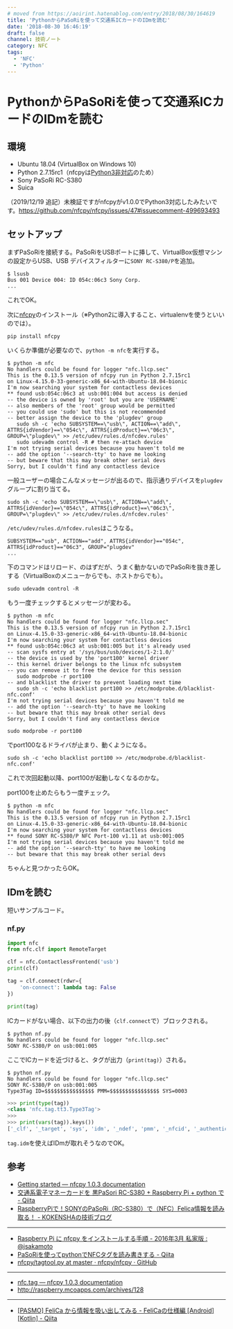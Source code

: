 ```yaml
---
# moved from https://aoirint.hatenablog.com/entry/2018/08/30/164619
title: 'PythonからPaSoRiを使って交通系ICカードのIDmを読む'
date: '2018-08-30 16:46:19'
draft: false
channel: 技術ノート
category: NFC
tags:
  - 'NFC'
  - 'Python'
---
```

# PythonからPaSoRiを使って交通系ICカードのIDmを読む

## 環境
- Ubuntu 18.04 (VirtualBox on Windows 10)
- Python 2.7.15rc1（nfcpyは[Python3非対応](https://github.com/nfcpy/nfcpy/issues/47)のため）
- Sony PaSoRi RC-S380
- Suica

（2019/12/19 追記）未検証ですがnfcpyがv1.0.0でPython3対応したみたいです。<https://github.com/nfcpy/nfcpy/issues/47#issuecomment-499693493>

## セットアップ
まずPaSoRiを接続する。PaSoRiをUSBポートに挿して、VirtualBox仮想マシンの設定からUSB、USB デバイスフィルターに`SONY RC-S380/P`を追加。

```shell
$ lsusb
Bus 001 Device 004: ID 054c:06c3 Sony Corp.
...
```

これでOK。

次に[nfcpy](https://pypi.org/project/nfcpy/)のインストール（※Python2に導入すること、virtualenvを使うといいのでは）。

```shell
pip install nfcpy
```

いくらか準備が必要なので、`python -m nfc`を実行する。

```shell
$ python -m nfc
No handlers could be found for logger "nfc.llcp.sec"
This is the 0.13.5 version of nfcpy run in Python 2.7.15rc1
on Linux-4.15.0-33-generic-x86_64-with-Ubuntu-18.04-bionic
I'm now searching your system for contactless devices
** found usb:054c:06c3 at usb:001:004 but access is denied
-- the device is owned by 'root' but you are 'USERNAME'
-- also members of the 'root' group would be permitted
-- you could use 'sudo' but this is not recommended
-- better assign the device to the 'plugdev' group
   sudo sh -c 'echo SUBSYSTEM==\"usb\", ACTION==\"add\", ATTRS{idVendor}==\"054c\", ATTRS{idProduct}==\"06c3\", GROUP=\"plugdev\" >> /etc/udev/rules.d/nfcdev.rules'
   sudo udevadm control -R # then re-attach device
I'm not trying serial devices because you haven't told me
-- add the option '--search-tty' to have me looking
-- but beware that this may break other serial devs
Sorry, but I couldn't find any contactless device
```

一般ユーザーの場合こんなメッセージが出るので、指示通りデバイスを`plugdev`グループに割り当てる。

```shell
sudo sh -c 'echo SUBSYSTEM==\"usb\", ACTION==\"add\", ATTRS{idVendor}==\"054c\", ATTRS{idProduct}==\"06c3\", GROUP=\"plugdev\" >> /etc/udev/rules.d/nfcdev.rules'
```

`/etc/udev/rules.d/nfcdev.rules`はこうなる。

```
SUBSYSTEM=="usb", ACTION=="add", ATTRS{idVendor}=="054c", ATTRS{idProduct}=="06c3", GROUP="plugdev"
...
```

下のコマンドはリロード、のはずだが、うまく動かないのでPaSoRiを抜き差しする（VirtualBoxのメニューからでも、ホストからでも）。

```shell
sudo udevadm control -R
```

もう一度チェックするとメッセージが変わる。

```shell
$ python -m nfc
No handlers could be found for logger "nfc.llcp.sec"
This is the 0.13.5 version of nfcpy run in Python 2.7.15rc1
on Linux-4.15.0-33-generic-x86_64-with-Ubuntu-18.04-bionic
I'm now searching your system for contactless devices
** found usb:054c:06c3 at usb:001:005 but it's already used
-- scan sysfs entry at '/sys/bus/usb/devices/1-2:1.0/'
-- the device is used by the 'port100' kernel driver
-- this kernel driver belongs to the linux nfc subsystem
-- you can remove it to free the device for this session
   sudo modprobe -r port100
-- and blacklist the driver to prevent loading next time
   sudo sh -c 'echo blacklist port100 >> /etc/modprobe.d/blacklist-nfc.conf'
I'm not trying serial devices because you haven't told me
-- add the option '--search-tty' to have me looking
-- but beware that this may break other serial devs
Sorry, but I couldn't find any contactless device
```

```shell
sudo modprobe -r port100
```

でport100なるドライバが止まり、動くようになる。

```shell
sudo sh -c 'echo blacklist port100 >> /etc/modprobe.d/blacklist-nfc.conf'
```

これで次回起動以降、port100が起動しなくなるのかな。

port100を止めたらもう一度チェック。

```shell
$ python -m nfc
No handlers could be found for logger "nfc.llcp.sec"
This is the 0.13.5 version of nfcpy run in Python 2.7.15rc1
on Linux-4.15.0-33-generic-x86_64-with-Ubuntu-18.04-bionic
I'm now searching your system for contactless devices
** found SONY RC-S380/P NFC Port-100 v1.11 at usb:001:005
I'm not trying serial devices because you haven't told me
-- add the option '--search-tty' to have me looking
-- but beware that this may break other serial devs
```

ちゃんと見つかったらOK。

## IDmを読む

短いサンプルコード。

### nf.py

```python
import nfc
from nfc.clf import RemoteTarget

clf = nfc.ContactlessFrontend('usb')
print(clf)

tag = clf.connect(rdwr={
    'on-connect': lambda tag: False
})

print(tag)
```

ICカードがない場合、以下の出力の後（`clf.connect`で）ブロックされる。

```shell
$ python nf.py
No handlers could be found for logger "nfc.llcp.sec"
SONY RC-S380/P on usb:001:005
```

ここでICカードを近づけると、タグが出力（`print(tag)`）される。

```shell
$ python nf.py
No handlers could be found for logger "nfc.llcp.sec"
SONY RC-S380/P on usb:001:005
Type3Tag ID=$$$$$$$$$$$$$$$$ PMM=$$$$$$$$$$$$$$$$ SYS=0003
```

```python
>>> print(type(tag))
<class 'nfc.tag.tt3.Type3Tag'>
>>> 
>>> print(vars(tag)).keys())
['_clf', '_target', 'sys', 'idm', '_ndef', 'pmm', '_nfcid', '_authenticated']
```

`tag.idm`を使えばIDmが取れそうなのでOK。

## 参考

- [Getting started — nfcpy 1.0.3 documentation](https://nfcpy.readthedocs.io/en/latest/topics/get-started.html#read-and-write-tags)
- [交通系電子マネーカードを 黒PaSori RC-S380 + Raspberry Pi + python で - Qiita](https://qiita.com/xshell/items/55302a588b5927dde6b6)
- [RaspberryPiで！SONYのPaSoRi（RC-S380）で（NFC）Felica情報を読み取る！ - KOKENSHAの技術ブログ](https://kokensha.xyz/raspberry-pi/raspberrypi-sony-pasori-rc-s380-read-nfc-felica/)

---

- [Raspberry Pi に nfcpy をインストールする手順 - 2016年3月 私家版 : @jsakamoto](https://devadjust.exblog.jp/23018234/)
- [PaSoRiを使ってpythonでNFCタグを読み書きする - Qiita](https://qiita.com/alt-core/items/abc83b3c1e2dd176717f)
- [nfcpy/tagtool.py at master · nfcpy/nfcpy · GitHub](https://github.com/nfcpy/nfcpy/blob/master/examples/tagtool.py)

---

- [nfc.tag — nfcpy 1.0.3 documentation](https://nfcpy.readthedocs.io/en/latest/modules/tag.html#module-nfc.tag.tt3)
- <http://raspberry.mcoapps.com/archives/128>

---

- [[PASMO] FeliCa から情報を吸い出してみる - FeliCaの仕様編 [Android][Kotlin] - Qiita](https://qiita.com/YasuakiNakazawa/items/3109df682af2a7032f8d)
